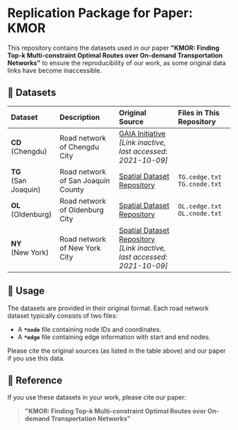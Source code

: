 # Replication Package for Paper: KMOR
This repository contains the datasets used in our paper **"KMOR: Finding Top-k Multi-constraint Optimal Routes over On-demand Transportation Networks"** to ensure the reproducibility of our work, as some original data links have become inaccessible.
## 📁 Datasets
| Dataset | Description | Original Source | Files in This Repository |
| :--- | :--- | :--- | :--- |
| **CD**<br>(Chengdu) | Road network of Chengdu City | [GAIA Initiative](https://outreach.didichuxing.com/research/opendata/)<br>*[Link inactive, last accessed: 2021-10-09]* ||
| **TG**<br>(San Joaquin) | Road network of San Joaquin County | [Spatial Dataset Repository](https://users.cs.utah.edu/~lifeifei/SpatialDataset.htm)<br> | `TG.cedge.txt`<br>`TG.cnode.txt` |
| **OL**<br>(Oldenburg) | Road network of Oldenburg City | [Spatial Dataset Repository](https://users.cs.utah.edu/~lifeifei/SpatialDataset.htm)<br> | `OL.cedge.txt`<br>`OL.cnode.txt` |
| **NY**<br>(New York) | Road network of New York City | [Spatial Dataset Repository](http://www.cs.utah.edu/~lifeifei/SpatialDataset.html)<br>*[Link inactive, last accessed: 2021-10-09]* ||

## 🔧 Usage

The datasets are provided in their original format. Each road network dataset typically consists of two files:
- A **`*node`** file containing node IDs and coordinates.
- A **`*edge`** file containing edge information with start and end nodes.

Please cite the original sources (as listed in the table above) and our paper if you use this data.

## 📜 Reference

If you use these datasets in your work, please cite our paper:

> **"KMOR: Finding Top-k Multi-constraint Optimal Routes over On-demand Transportation Networks"**


